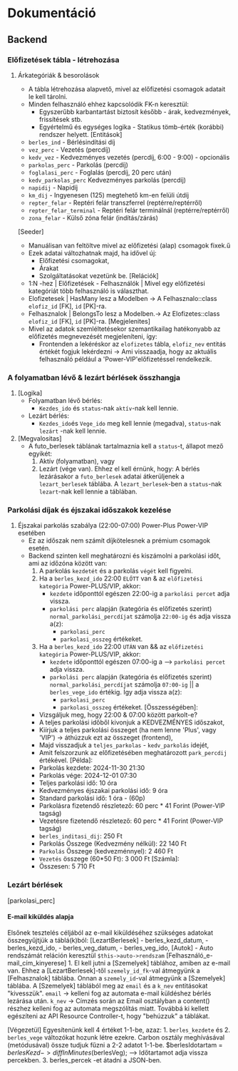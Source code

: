 # Dokumentáció




## Backend

### Előfizetések tábla - létrehozása
1.  Árkategóriák & besorolások 
    - A tábla létrehozása alapvető, mivel az előfizetési csomagok adatait le kell tárolni.
    - Minden felhasználó ehhez kapcsolódik FK-n keresztül:
        - Egyszerűbb karbantartást biztosít később - árak, kedvezmények, frissítések stb.
        - Egyértelmű és egységes logika - Statikus tömb-érték (korábbi) rendszer helyett.
    [Entitások]
    - `berles_ind` - Bérlésindítási díj
    - `vez_perc` - Vezetés (percdíj)
    - `kedv_vez` - Kedvezményes vezetés (percdíj, 6:00 - 9:00) - opcionális
    - `parkolas_perc` - Parkolás (percdíj)
    - `foglalasi_perc` - Foglalás (percdíj, 20 perc után)
    - `kedv_parkolas_perc` Kedvezményes parkolás (percdíj)
    - `napidij` - Napidíj
    - `km_dij` - Ingyenesen (125) megtehető km-en felüli útdíj
    - `repter_felar` - Reptéri felár transzferrel (reptérre/reptérről)
    - `repter_felar_terminal` - Reptéri felár terminálnál (reptérre/reptérről)
    - `zona_felar` - Külső zóna felár (indítás/zárás)

    [Seeder]
    - Manuálisan van feltöltve mivel az előfizetési (alap) csomagok fixek.ű
    - Ezek adatai változhatnak majd, ha idővel új:
        - Előfizetési csomagokat,
        - Árakat
        - Szolgáltatásokat vezetünk be.
    [Relációk]
    - 1:N -hez | Előfizetések - Felhasználók | Mivel egy előfizetési kategóriát több felhasználó is választhat.
    - Elofizetesek | HasMany lesz a Modelben -> A Felhasznalo::class `elofiz_id` [FK], `id` [PK]-ra.
    - Felhasznalok | BelongsTo lesz a Modelben.-> Az Elofizetes::class `elofiz_id` [FK], `id` [PK]-ra.
    [Megjelenites]
    - Mivel az adatok szemléltetésekor szemantikailag hatékonyabb az előfizetés megnevezését megjeleníteni, így:
        - Frontenden a lekéréskor az `elofizetes` tábla, `elofiz_nev` entitás értékét fogjuk lekérdezni -> Ami visszaadja, hogy az aktuális felhasználó például a 'Power-VIP'előfizetéssel rendelkezik.

### A folyamatban lévő & lezárt bérlések összhangja
1.  [Logika]
    - Folyamatban lévő bérlés: 
        - `Kezdes_ido` és `status`-nak `aktív`-nak kell lennie.
    - Lezárt bérlés:
        - `Kezdes_ido`és `Vege_ido` meg kell lennie (megadva), `status`-nak `lezárt` -nak kell lennie.
2. [Megvalositas]
    - A futo_berlesek táblának tartalmaznia kell a `status`-t, állapot mező egyikét:
        1. Aktív (folyamatban), vagy
        2. Lezárt (vége van).
    Ehhez el kell érnünk, hogy:
        A bérlés lezárásakor a `futo_berlesek` adatai átkerüljenek a `lezart_berlesek` táblába.
        A `lezart_berlesek`-ben a `status`-nak `lezart`-nak kell lennie a táblában.

### Parkolási díjak és éjszakai időszakok kezelése
1. Éjszakai parkolás szabálya (22:00-07:00) Power-Plus Power-VIP esetében
    - Ez az időszak nem számít díjkötelesnek a prémium csomagok esetén.
    - Backend szinten kell meghatározni és kiszámolni a parkolási időt, ami az időzóna között van:
        1. A parkolás `kezdetét` és a parkolás `végét` kell figyelni.
        2. Ha a `berles_kezd_ido` 22:00 `ELŐTT` van & az `előfizetési kategória` Power-PLUS/VIP, akkor:
            - `kezdete` időponttól egészen 22:00-ig a `parkolási percet` adja vissza.
            - `parkolási perc` alapján (kategória és előfizetés szerint) `normal_parkolási_percdíjat` számolja `22:00-ig` és adja vissza a(z):
                - `parkolasi_perc`
                - `parkolasi_osszeg` értékeket.
        3. Ha a `berles_kezd_ido` 22:00 `UTÁN` van && az `előfizetési kategória` Power-PLUS/VIP, akkor:
            - `kezdete` időponttól egészen 07:00-ig a --> `parkolási percet` adja vissza.
            - `parkolási perc` alapján (kategória és előfizetés szerint) `normal_parkolási_percdíjat` számolja `07:00-ig` || a `berles_vege_ido` értékig. Így adja vissza a(z):
                - `parkolasi_perc`
                - `parkolasi_osszeg` értékeket.
        [Összességében]:
        - Vizsgáljuk meg, hogy 22:00 & 07:00 között parkolt-e?
        - A teljes parkolási időből kivonjuk a KEDVEZMÉNYES időszakot,
        - Kiírjuk a teljes parkolási összeget (ha nem lenne 'Plus', vagy 'VIP') -> áthúzzuk ezt az összeget (frontend),
        - Majd visszadjuk a `teljes_parkolas` - `kedv_parkolás` idejét, 
        - Amit felszorzunk az előfizetésében meghatározott `park_percdij` értékével.
        [Példa]:
        - Parkolás kezdete: 2024-11-30 21:30
        - Parkolás vége: 2024-12-01 07:30
        - Teljes parkolási idő: 10 óra
        - Kedvezményes éjszakai parkolási idő: 9 óra
        - Standard parkolási idő: 1 óra - (60p)
        - Parkolásra fizetendő részletező: 60 perc * 41 Forint (Power-VIP tagság)
        - Vezetésre fizetendő részletező: 60 perc * 41 Forint (Power-VIP tagság)
        - `berles_inditasi_dij`: 250 Ft
        - Parkolás Összege (Kedvezmény nélkül):  22 140 Ft
        - `Parkolás` Összege (kedvezménnyel):  2 460 Ft
        - `Vezetés` összege (60*50 Ft): 3 000 Ft
        [Számla]:
        - Összesen: 5 710 Ft




### Lezárt bérlések
[parkolasi_perc]

#### E-mail kiküldés alapja
Elsőnek tesztelés céljából az e-mail kiküldéséhez szükséges adatokat összegyűjtjük a táblá(k)ból:
[LezartBerlesek]
    - berles_kezd_datum,
    - berles_kezd_ido,
    - berles_veg_datum,
    - berles_veg_ido,
[Autok]
    - Auto rendszámát reláción keresztül `$this->auto->rendszam`
[Felhasználó_e-mail_cím_kinyerese]
    1. El kell jutni a [Szemelyek] táblához, amiben az e-mail van.
        Ehhez a [LezartBerlesek]-től `szemely_id_fk`-val átmegyünk a [Felhasznalok] táblába.
        Onnan a `szemely_id`-val átmegyünk a [Szemelyek] táblába.
        A [Szemelyek] táblából meg az `email` és a `k_nev` entitásokat "kivesszük".
        `email` -> kelleni fog az automata e-mail küldéshez bérlés lezárása után.
        `k_nev` -> Címzés során az Email osztályban a content() részhez kelleni fog az automata megszólítás miatt.
        Továbbá ki kellett egészíteni az API Resource Controller-t, hogy "behúzzuk" a táblákat.

[Végezetül]
    Egyesítenünk kell 4 értéket 1-1-be, azaz:
        1. `berles_kezdete` és 
        2. `berles_vege` változókat hozunk létre ezekre.
            Carbon osztály meghívásával (metódusával) össze tudjuk fűzni a 2-2 adatot 1-1-be.
            $berlesIdotartam = $berlesKezd->diffInMinutes($berlesVeg); --> Időtartamot adja vissza percekben.
        3. berles_percek -et átadni a JSON-ben.

